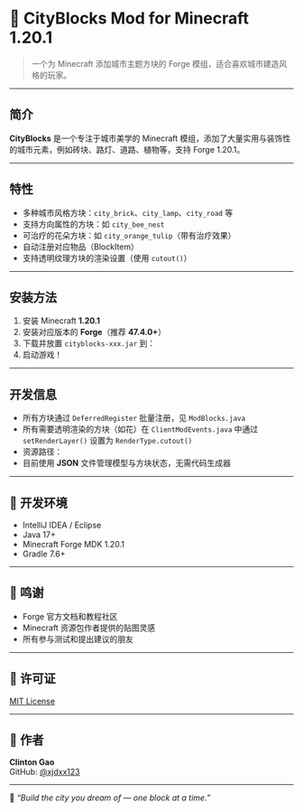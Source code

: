 # 🌆 CityBlocks Mod for Minecraft 1.20.1

> 一个为 Minecraft 添加城市主题方块的 Forge 模组，适合喜欢城市建造风格的玩家。

---

## 简介

**CityBlocks** 是一个专注于城市美学的 Minecraft 模组，添加了大量实用与装饰性的城市元素，例如砖块、路灯、道路、植物等，支持 Forge 1.20.1。

---

## 特性

- 多种城市风格方块：`city_brick`、`city_lamp`、`city_road` 等
- 支持方向属性的方块：如 `city_bee_nest`
- 可治疗的花朵方块：如 `city_orange_tulip`（带有治疗效果）
- 自动注册对应物品（BlockItem）
- 支持透明纹理方块的渲染设置（使用 `cutout()`）

---

## 安装方法

1. 安装 Minecraft **1.20.1**
2. 安装对应版本的 **Forge**（推荐 **47.4.0+**）
3. 下载并放置 `cityblocks-xxx.jar` 到：
4. 启动游戏！

---

## 开发信息

- 所有方块通过 `DeferredRegister` 批量注册，见 `ModBlocks.java`
- 所有需要透明渲染的方块（如花）在 `ClientModEvents.java` 中通过 `setRenderLayer()` 设置为 `RenderType.cutout()`
- 资源路径：
- 目前使用 **JSON** 文件管理模型与方块状态，无需代码生成器

---

## 🧪 开发环境

- IntelliJ IDEA / Eclipse
- Java 17+
- Minecraft Forge MDK 1.20.1
- Gradle 7.6+

---

## 🙏 鸣谢

- Forge 官方文档和教程社区
- Minecraft 资源包作者提供的贴图灵感
- 所有参与测试和提出建议的朋友

---

## 📄 许可证

[MIT License](https://opensource.org/licenses/MIT)

---

## 👤 作者

**Clinton Gao**  
GitHub: [@xjdxx123](https://github.com/xjdxx123)

---

🧱 *“Build the city you dream of — one block at a time.”*

